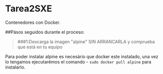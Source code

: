 # Tarea2SXE
Contenedores con Docker.

##Pásos seguidos durante el proceso:

> ###1:Descarga la imagen "alpine" SIN ARRANCARLA y comprueba que está en tu equipo

Para poder instalar alpine es necesário que docker este instalado, una vez lo tengamos 
ejecutarémos el comando - `sudo docker pull alpine` para instalarlo.
